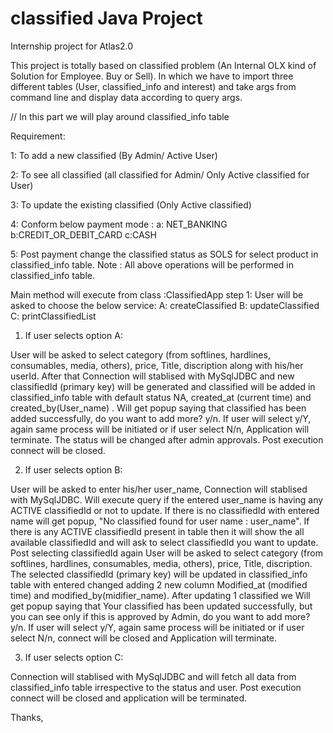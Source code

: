 # classified Java Project

Internship project for Atlas2.0

This project is totally based on classified problem (An Internal OLX kind of Solution for Employee. Buy or Sell). In which we have to import three different tables (User, classified_info and interest) and take args from command line and display data according to query args.

// In this part we will play around classified_info table 

Requirement:

1: To add a new classified (By Admin/ Active User)

2: To see all classified (all classified for Admin/ Only Active classified for User)

3: To update the existing classified (Only Active classified)

4: Conform below payment mode :
        a: NET_BANKING
        b:CREDIT_OR_DEBIT_CARD
        c:CASH
        
5: Post payment change the classified status as SOLS for select product in classified_info table.
Note : All above operations will be performed in classified_info table.

Main method will execute from class :ClassifiedApp 
step 1: User will be asked to choose the below service:
        A: createClassified
        B: updateClassified
        C: printClassifiedList
        
1) If user selects option A:

User will be asked to select category (from softlines, hardlines, consumables, media, others), price, Title, discription along with his/her userId. After that Connection will stablised with MySqlJDBC and new classifiedId (primary key) will be generated and classified will be added in classified_info table with default status NA, created_at (current time) and created_by(User_name) . Will get popup saying that classified has been added successfully, do you want to add more? y/n. If user will select y/Y, again same process will be initiated or if user select N/n, Application will terminate. The status will be changed after admin approvals. 
Post execution connect will be closed.

2) If user selects option B:

User will be asked to enter his/her user_name, Connection will stablised with MySqlJDBC. Will execute query if the entered user_name is having any ACTIVE classifiedId or not to update. If there is no classifiedId with entered name will get popup, "No classified found for user name : user_name". If there is any ACTIVE classifiedId present in table then it will show the all available classifiedId and will ask to select classifiedId you want to update. Post selecting classifiedId again User will be asked to select category (from softlines, hardlines, consumables, media, others), price, Title, discription. The selected classifiedId (primary key) will be updated in classified_info table with entered changed adding 2 new column Modified_at (modified time) and modified_by(midifier_name). After updating 1 classified we Will get popup saying that Your classified has been updated successfully, but you can see only if this is approved by Admin, do you want to add more? y/n. If user will select y/Y, again same process will be initiated or if user select N/n,  connect will be closed and Application will terminate.

3) If user selects option C:

Connection will stablised with MySqlJDBC and will fetch all data from classified_info table irrespective to the status and user. Post execution connect will be closed and application will be terminated.

Thanks, 
